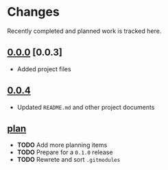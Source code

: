 # Changes
Recently completed and planned work is tracked here.

## [0.0.0](.) [0.0.3]
- Added project files

## [0.0.4](.)
- Updated `README.md` and other project documents

## [plan](.)
- **TODO** Add more planning items
- **TODO** Prepare for a `0.1.0` release
- **TODO** Rewrete and sort `.gitmodules`
